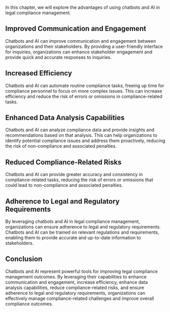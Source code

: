 
In this chapter, we will explore the advantages of using chatbots and AI in legal compliance management.

Improved Communication and Engagement
-------------------------------------

Chatbots and AI can improve communication and engagement between organizations and their stakeholders. By providing a user-friendly interface for inquiries, organizations can enhance stakeholder engagement and provide quick and accurate responses to inquiries.

Increased Efficiency
--------------------

Chatbots and AI can automate routine compliance tasks, freeing up time for compliance personnel to focus on more complex issues. This can increase efficiency and reduce the risk of errors or omissions in compliance-related tasks.

Enhanced Data Analysis Capabilities
-----------------------------------

Chatbots and AI can analyze compliance data and provide insights and recommendations based on that analysis. This can help organizations to identify potential compliance issues and address them proactively, reducing the risk of non-compliance and associated penalties.

Reduced Compliance-Related Risks
--------------------------------

Chatbots and AI can provide greater accuracy and consistency in compliance-related tasks, reducing the risk of errors or omissions that could lead to non-compliance and associated penalties.

Adherence to Legal and Regulatory Requirements
----------------------------------------------

By leveraging chatbots and AI in legal compliance management, organizations can ensure adherence to legal and regulatory requirements. Chatbots and AI can be trained on relevant regulations and requirements, enabling them to provide accurate and up-to-date information to stakeholders.

Conclusion
----------

Chatbots and AI represent powerful tools for improving legal compliance management outcomes. By leveraging their capabilities to enhance communication and engagement, increase efficiency, enhance data analysis capabilities, reduce compliance-related risks, and ensure adherence to legal and regulatory requirements, organizations can effectively manage compliance-related challenges and improve overall compliance outcomes.
